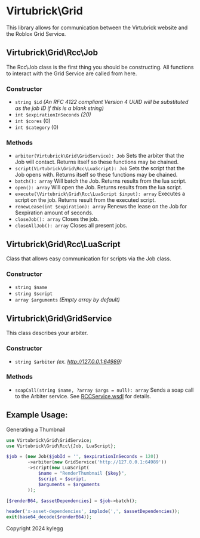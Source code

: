 # Virtubrick\Grid
This library allows for communication between the Virtubrick website and the Roblox Grid Service.

## Virtubrick\Grid\Rcc\Job
The Rcc\Job class is the first thing you should be constructing. All functions to interact with the Grid Service are called from here.

### Constructor
- `string $id` *(An RFC 4122 compliant Version 4 UUID will be substituted as the job ID if this is a blank string)*
- `int $expirationInSeconds` *(20)*
- `int $cores` (0)
- `int $category` (0)

### Methods
- `arbiter(Virtubrick\Grid\GridService): Job` Sets the arbiter that the Job will contact. Returns itself so these functions may be chained.
- `script(Virtubrick\Grid\Rcc\LuaScript): Job` Sets the script that the Job opens with. Returns itself so these functions may be chained.
- `batch(): array` Will batch the Job. Returns results from the lua script.
- `open(): array` Will open the Job. Returns results from the lua script.
- `execute(\Virtubrick\Grid\Rcc\LuaScript $input): array` Executes a script on the job. Returns result from the executed script.
- `renewLease(int $expiration): array` Renews the lease on the Job for $expiration amount of seconds.
- `closeJob(): array` Closes the job.
- `closeAllJob(): array` Closes all present jobs.
## Virtubrick\Grid\Rcc\LuaScript
Class that allows easy communication for scripts via the Job class.

### Constructor
- `string $name`
- `string $script`
- `array $arguments` *(Empty array by default)*

## Virtubrick\Grid\GridService
This class describes your arbiter.

### Constructor
- `string $arbiter` *(ex. http://127.0.0.1:64989)*

### Methods
- `soapCall(string $name, ?array $args = null): array` Sends a soap call to the Arbiter service. See [RCCService.wsdl](Resources/RCCService.wsdl) for details.


## Example Usage:
Generating a Thumbnail
```php
use Virtubrick\Grid\GridService;
use Virtubrick\Grid\Rcc\{Job, LuaScript};

$job = (new Job($jobId = '', $expirationInSeconds = 120))
		->arbiter(new GridService('http://127.0.0.1:64989'))
		->script(new LuaScript(
			$name = "RenderThumbnail {$key}",
			$script = $script,
			$arguments = $arguments
		));

[$renderB64, $assetDependencies] = $job->batch();

header('x-asset-dependencies', implode(',', $assetDependencies));
exit(base64_decode($renderB64));
```

Copyright 2024 kylegg
